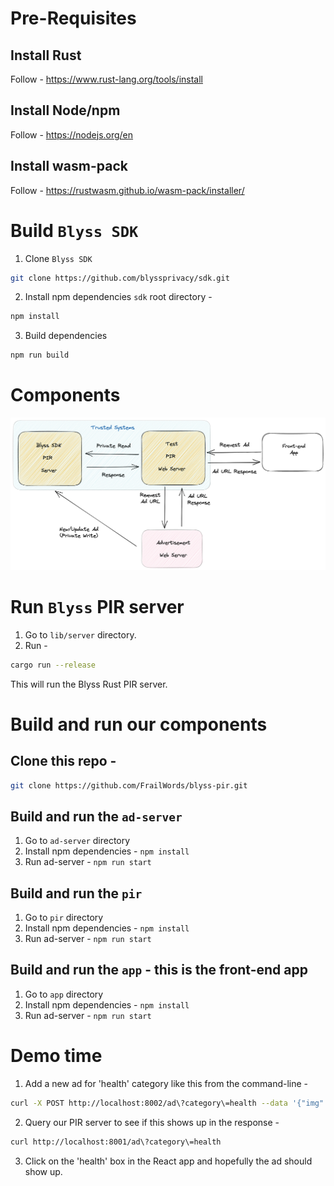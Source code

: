 # Pre-Requisites

## Install Rust

Follow - https://www.rust-lang.org/tools/install

## Install Node/npm

Follow - https://nodejs.org/en

## Install wasm-pack

Follow - https://rustwasm.github.io/wasm-pack/installer/

# Build `Blyss SDK` 

1. Clone `Blyss SDK`

```bash
git clone https://github.com/blyssprivacy/sdk.git
```

2. Install npm dependencies `sdk` root directory -

```bash
npm install
```

3. Build dependencies

```bash
npm run build
```

# Components

![arch.png](arch.png)

# Run `Blyss` PIR server

1. Go to `lib/server` directory.
2. Run - 
```bash
cargo run --release
```

This will run the Blyss Rust PIR server.

# Build and run our components

## Clone this repo - 

```bash
git clone https://github.com/FrailWords/blyss-pir.git
```

## Build and run the `ad-server`

1. Go to `ad-server` directory
2. Install npm dependencies - `npm install`
3. Run ad-server - `npm run start`

## Build and run the `pir`

1. Go to `pir` directory
2. Install npm dependencies - `npm install`
3. Run ad-server - `npm run start`

## Build and run the `app` - this is the front-end app

1. Go to `app` directory
2. Install npm dependencies - `npm install`
3. Run ad-server - `npm run start`

# Demo time

1. Add a new ad for 'health' category like this from the command-line -

```bash
curl -X POST http://localhost:8002/ad\?category\=health --data '{"img": "1.png"}' --header "content-type: application/json"
```

2. Query our PIR server to see if this shows up in the response - 

```bash
curl http://localhost:8001/ad\?category\=health
```

3. Click on the 'health' box in the React app and hopefully the ad should show up.